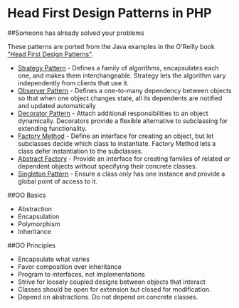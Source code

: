 # Head First Design Patterns in PHP
##Someone has already solved your problems

These patterns are ported from the Java examples in the O'Reilly book ["Head First Design Patterns"](http://www.headfirstlabs.com/books/hfdp/).

* [Strategy Pattern](StrategyPattern.php) - Defines a family of algorithms, encapsulates each one, and makes them interchangeable. Strategy lets the algorithm vary independently from clients that use it.
* [Observer Pattern](ObserverPattern.php) - Defines a one-to-many dependency between objects so that when one object changes state, all its dependents are notified and updated automatically
* [Decorator Pattern](DecoratorPattern.php) - Attach additional responsibilities to an object dynamically. Decorators provide a flexible alternative to subclassing for extending functionality.
* [Factory Method](FactoryMethod.php) - Define an interface for creating an object, but let subclasses decide which class to instantiate. Factory Method lets a class defer instantiation to the subclasses.
* [Abstract Factory](FactoryPatternAbstract.php) - Provide an interface for creating families of related or dependent objects without specifying their concrete classes.
* [Singleton Pattern](SingletonPattern.php) - Ensure a class only has one instance and provide a global point of access to it.

##OO Basics
* Abstraction
* Encapsulation
* Polymorphism
* Inheritance

##OO Principles
* Encapsulate what varies
* Favor composition over inheritance
* Program to interfaces, not implementations
* Strive for loosely coupled designs between objects that interact
* Classes should be open for extension but closed for modification.
* Depend on abstractions. Do not depend on concrete classes.